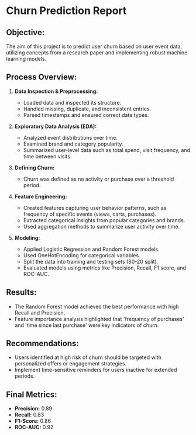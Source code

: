 # Churn Prediction Report

## Objective:
The aim of this project is to predict user churn based on user event data, utilizing concepts from a research paper and implementing robust machine learning models.

## Process Overview:
1. **Data Inspection & Preprocessing:**
   - Loaded data and inspected its structure.
   - Handled missing, duplicate, and inconsistent entries.
   - Parsed timestamps and ensured correct data types.

2. **Exploratory Data Analysis (EDA):**
   - Analyzed event distributions over time.
   - Examined brand and category popularity.
   - Summarized user-level data such as total spend, visit frequency, and time between visits.

3. **Defining Churn:**
   - Churn was defined as no activity or purchase over a threshold period.

4. **Feature Engineering:**
   - Created features capturing user behavior patterns, such as frequency of specific events (views, carts, purchases).
   - Extracted categorical insights from popular categories and brands.
   - Used aggregation methods to summarize user activity over time.

5. **Modeling:**
   - Applied Logistic Regression and Random Forest models.
   - Used OneHotEncoding for categorical variables.
   - Split the data into training and testing sets (80-20 split).
   - Evaluated models using metrics like Precision, Recall, F1 score, and ROC-AUC.

## Results:
- The Random Forest model achieved the best performance with high Recall and Precision.
- Feature importance analysis highlighted that 'frequency of purchases' and 'time since last purchase' were key indicators of churn.

## Recommendations:
- Users identified at high risk of churn should be targeted with personalized offers or engagement strategies.
- Implement time-sensitive reminders for users inactive for extended periods.

## Final Metrics:
- **Precision:** 0.89  
- **Recall:** 0.83  
- **F1-Score:** 0.86  
- **ROC-AUC:** 0.92
